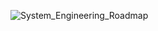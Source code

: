 
![System_Engineering_Roadmap](https://github.com/nareshns2004/Technology_Stack_Frameworks/assets/144513215/5a0c892e-c17d-4b3f-80b1-b9658703c298)
